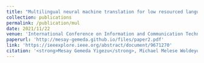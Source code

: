 ```yaml
---
title: "Multilingual neural machine translation for low resourced languages: Ometo-english"
collection: publications
permalink: /publication/mul
date: 2021/11/22
venue: 'International Conference on Information and Communication Technology for Development for Africa (ICT4DA)'
paperurl: 'http://mesay-gemeda.github.io/files/paper2.pdf'
link: 'https://ieeexplore.ieee.org/abstract/document/9671270'
citation: '<strong>Mesay Gemeda Yigezu</strong>, Michael Melese Woldeyohannis, Atnafu Lambebo Tonja. 2021. &quot;Multilingual neural machine translation for low resourced languages: Ometo-english.&quot; <i>2021 International Conference on Information and Communication Technology for Development for Africa (ICT4DA)</i>'
---
```


